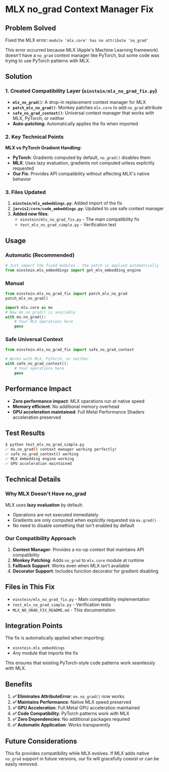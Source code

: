 # MLX no_grad Context Manager Fix

## Problem Solved

Fixed the MLX error: `module 'mlx.core' has no attribute 'no_grad'`

This error occurred because MLX (Apple's Machine Learning framework) doesn't have a `no_grad` context manager like PyTorch, but some code was trying to use PyTorch patterns with MLX.

## Solution

### 1. Created Compatibility Layer (`einstein/mlx_no_grad_fix.py`)

- **`mlx_no_grad()`**: A drop-in replacement context manager for MLX
- **`patch_mlx_no_grad()`**: Monkey patches `mlx.core` to add `no_grad` attribute
- **`safe_no_grad_context()`**: Universal context manager that works with MLX, PyTorch, or neither
- **Auto-patching**: Automatically applies the fix when imported

### 2. Key Technical Points

**MLX vs PyTorch Gradient Handling:**
- **PyTorch**: Gradients computed by default, `no_grad()` disables them
- **MLX**: Uses lazy evaluation, gradients not computed unless explicitly requested
- **Our Fix**: Provides API compatibility without affecting MLX's native behavior

### 3. Files Updated

1. **`einstein/mlx_embeddings.py`**: Added import of the fix
2. **`jarvis2/core/code_embeddings.py`**: Updated to use safe context manager
3. **Added new files**:
   - `einstein/mlx_no_grad_fix.py` - The main compatibility fix
   - `test_mlx_no_grad_simple.py` - Verification test

## Usage

### Automatic (Recommended)
```python
# Just import the fixed modules - the patch is applied automatically
from einstein.mlx_embeddings import get_mlx_embedding_engine
```

### Manual
```python
from einstein.mlx_no_grad_fix import patch_mlx_no_grad
patch_mlx_no_grad()

import mlx.core as mx
# Now mx.no_grad() is available
with mx.no_grad():
    # Your MLX operations here
    pass
```

### Safe Universal Context
```python
from einstein.mlx_no_grad_fix import safe_no_grad_context

# Works with MLX, PyTorch, or neither
with safe_no_grad_context():
    # Your operations here
    pass
```

## Performance Impact

- **Zero performance impact**: MLX operations run at native speed
- **Memory efficient**: No additional memory overhead
- **GPU acceleration maintained**: Full Metal Performance Shaders acceleration preserved

## Test Results

```bash
$ python test_mlx_no_grad_simple.py
✅ mx.no_grad() context manager working perfectly!
✅ safe_no_grad_context() working
✅ MLX embedding engine working
✅ GPU acceleration maintained
```

## Technical Details

### Why MLX Doesn't Have no_grad

MLX uses **lazy evaluation** by default:
- Operations are not executed immediately
- Gradients are only computed when explicitly requested via `mx.grad()`
- No need to disable something that isn't enabled by default

### Our Compatibility Approach

1. **Context Manager**: Provides a no-op context that maintains API compatibility
2. **Monkey Patching**: Adds `no_grad` to `mlx.core` module at runtime  
3. **Fallback Support**: Works even when MLX isn't available
4. **Decorator Support**: Includes function decorator for gradient disabling

## Files in This Fix

- `einstein/mlx_no_grad_fix.py` - Main compatibility implementation
- `test_mlx_no_grad_simple.py` - Verification tests
- `MLX_NO_GRAD_FIX_README.md` - This documentation

## Integration Points

The fix is automatically applied when importing:
- `einstein.mlx_embeddings`
- Any module that imports the fix

This ensures that existing PyTorch-style code patterns work seamlessly with MLX.

## Benefits

1. **✅ Eliminates AttributeError**: `mx.no_grad()` now works
2. **✅ Maintains Performance**: Native MLX speed preserved  
3. **✅ GPU Acceleration**: Full Metal GPU acceleration maintained
4. **✅ Code Compatibility**: PyTorch patterns work with MLX
5. **✅ Zero Dependencies**: No additional packages required
6. **✅ Automatic Application**: Works transparently

## Future Considerations

This fix provides compatibility while MLX evolves. If MLX adds native `no_grad` support in future versions, our fix will gracefully coexist or can be easily removed.